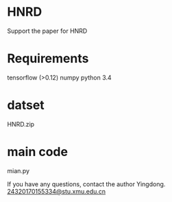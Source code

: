 # HNRD
Support the paper for HNRD 

# Requirements

tensorflow (>0.12)
numpy
python 3.4

# datset

HNRD.zip

# main code

mian.py

If you have any questions, contact the author Yingdong. 24320170155334@stu.xmu.edu.cn
